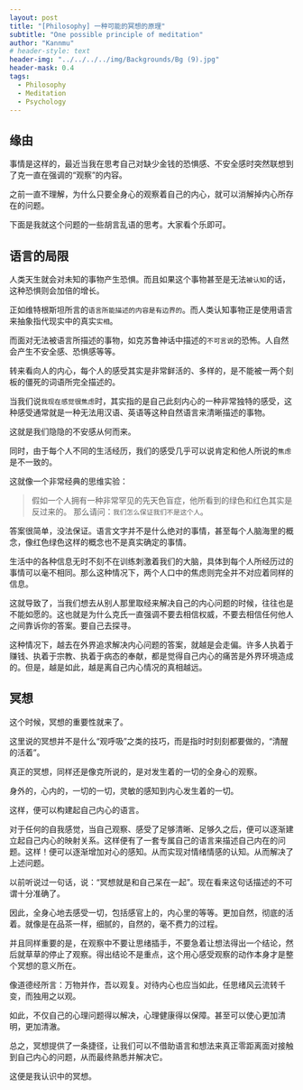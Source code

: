 ```yaml
---
layout: post
title: "[Philosophy] 一种可能的冥想的原理"
subtitle: "One possible principle of meditation"
author: "Kannmu"
# header-style: text
header-img: "../../../../img/Backgrounds/Bg (9).jpg"
header-mask: 0.4
tags:
  - Philosophy
  - Meditation
  - Psychology
---
```


## 缘由

事情是这样的，最近当我在思考自己对缺少金钱的恐惧感、不安全感时突然联想到了克一直在强调的“观察”的内容。

之前一直不理解，为什么只要全身心的观察着自己的内心，就可以消解掉内心所存在的问题。

下面是我就这个问题的一些胡言乱语的思考。大家看个乐即可。

## 语言的局限

人类天生就会对未知的事物产生恐惧。而且如果这个事物甚至是无法```被认知```的话，这种恐惧则会加倍的增长。

正如维特根斯坦所言的```语言所能描述的内容是有边界的```。而人类认知事物正是使用语言来抽象指代现实中的真实```实相```。

而面对无法被语言所描述的事物，如克苏鲁神话中描述的```不可言说```的恐怖。人自然会产生不安全感、恐惧感等等。

转来看向人的内心，每个人的感受其实是非常鲜活的、多样的，是不能被一两个刻板的僵死的词语所完全描述的。

当我们说```我现在感觉很焦虑```时，其实指的是自己此刻内心的一种非常独特的感受，这种感受通常就是一种无法用汉语、英语等这种自然语言来清晰描述的事物。

这就是我们隐隐的不安感从何而来。

同时，由于每个人不同的生活经历，我们的感受几乎可以说肯定和他人所说的```焦虑```是不一致的。

这就像一个非常经典的思维实验：

> 假如一个人拥有一种非常罕见的先天色盲症，他所看到的绿色和红色其实是反过来的。
> 那么请问：```我们怎么保证我们不是这个人```。

答案很简单，没法保证。语言文字并不是什么绝对的事情，甚至每个人脑海里的概念，像红色绿色这样的概念也不是真实确定的事情。

生活中的各种信息无时不刻不在训练刺激着我们的大脑，具体到每个人所经历过的事情可以毫不相同。那么这种情况下，两个人口中的焦虑则完全并不对应着同样的信息。

这就导致了，当我们想去从别人那里取经来解决自己的内心问题的时候，往往也是不能如愿的。这也就是为什么克氏一直强调不要去相信权威，不要去相信任何他人之间靠诉你的答案。要自己去探寻。

这种情况下，越去在外界追求解决内心问题的答案，就越是会走偏。许多人执着于赚钱、执着于宗教、执着于病态的奉献，都是觉得自己内心的痛苦是外界环境造成的。但是，越是如此，越是离自己内心情况的真相越远。

## 冥想

这个时候，冥想的重要性就来了。

这里说的冥想并不是什么“观呼吸”之类的技巧，而是指时时刻刻都要做的，“清醒的活着”。

真正的冥想，同样还是像克所说的，是对发生着的一切的全身心的观察。

身外的，心内的，一切的一切，灵敏的感知到内心发生着的一切。

这样，便可以构建起自己内心的语言。

对于任何的自我感觉，当自己观察、感受了足够清晰、足够久之后，便可以逐渐建立起自己内心的映射关系。这样便有了一套专属自己的语言来描述自己内在的问题。这样！便可以逐渐增加对心的感知。从而实现对情绪情感的认知。从而解决了上述问题。

以前听说过一句话，说：“冥想就是和自己呆在一起”。现在看来这句话描述的不可谓十分准确了。

因此，全身心地去感受一切，包括感官上的，内心里的等等。更加自然，彻底的活着。就像是在品茶一样，细腻的，自然的，毫不费力的过程。

并且同样重要的是，在观察中不要让思绪插手，不要急着让想法得出一个结论，然后就草草的停止了观察。得出结论不是重点，这个用心感受观察的动作本身才是整个冥想的意义所在。

像道德经所言：万物并作，吾以观复。对待内心也应当如此，任思绪风云流转千变，而独用之以观。

如此，不仅自己的心理问题得以解决，心理健康得以保障。甚至可以使心更加清明，更加清澈。

总之，冥想提供了一条捷径，让我们可以不借助语言和想法来真正零距离面对接触到自己内心的问题，从而最终熟悉并解决它。

这便是我认识中的冥想。
